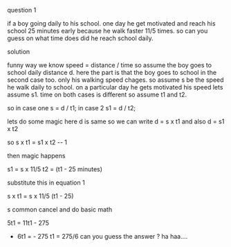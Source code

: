 question 1 

if a boy going daily to his school. one day he get motivated and reach his school 25 minutes early because he walk faster 11/5 times. so can you guess on what time does
did he reach school daily.


solution 



funny way 
we know speed = distance / time 
so assume the boy goes to school daily distance d. 
here the part is that the boy goes to school in the second case too. only his walking speed chages.
so assume s be the speed he walk daily to school.
on a particular day he gets motivated his speed lets assume s1.
time on both cases is different so assume t1 and t2.

so in case one 
s = d / t1;
in case 2 
s1 = d / t2;

lets do some magic here d is same so we can write d = s x t1   and also d = s1 x t2 

so s x t1 = s1 x t2 -- 1

then magic happens 

s1 = s x 11/5
t2 = (t1 - 25 minutes)

substitute this  in equation 1

s x  t1 = s x 11/5 (t1 - 25)

s common cancel 
and do basic math 

5t1 = 11t1 - 275 

- 6t1 = - 275
  t1 = 275/6
can you guess the answer ?
ha haa....

  








